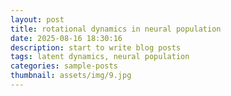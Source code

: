 ```yaml
---
layout: post
title: rotational dynamics in neural population
date: 2025-08-16 18:30:16
description: start to write blog posts
tags: latent dynamics, neural population
categories: sample-posts
thumbnail: assets/img/9.jpg
---
```


